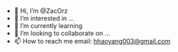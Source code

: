 - 👋 Hi, I’m @ZacOrz
- 👀 I’m interested in ...
- 🌱 I’m currently learning 
- 💞️ I’m looking to collaborate on ...
- 📫 How to reach me email: hhaoyang003@gmail.com

<!---
ZacOrz/ZacOrz is a ✨ special ✨ repository because its `README.md` (this file) appears on your GitHub profile.
You can click the Preview link to take a look at your changes.
--->
